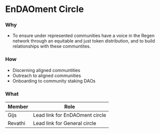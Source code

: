 # EnDAOment Circle

### Why
- To ensure under represented communities have a voice in the Regen network through an equitable and just token distribution, and to build relationships with these communtites. 

### How
- Discerning aligned communtities
- Outreach to aligned communities
- Onboarding to community staking DAOs

### What
| Member | Role |
|---|---|
| Gijs | Lead link for EnDAOment circle |
| Revathi | Lead link for General circle |

